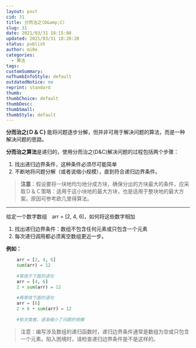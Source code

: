 ```yaml
---
layout: post
cid: 31
title: 分而治之(D&amp;C）
slug: 31
date: 2021/03/31 18:15:00
updated: 2021/03/31 18:20:28
status: publish
author: mi0e
categories: 
  - 算法
tags: 
customSummary: 
noThumbInfoStyle: default
outdatedNotice: no
reprint: standard
thumb: 
thumbChoice: default
thumbDesc: 
thumbSmall: 
thumbStyle: default
---
```



**分而治之(Ｄ＆Ｃ)** 能将问题逐步分解，但并非可用于解决问题的算法，而是一种解决问题的思路。

**分而治之算法**是递归的，使用分而治之(D&C)解决问题的过程包括两个步骤：

 1. 找出递归边界条件，这种条件必须尽可能简单
 2. 不断地将问题分解（或者说缩小规模），直到符合递归边界条件。

> **注意**：假设要将一块地均匀地分成方块，确保分出的方块最大的条件，应采取Ｄ＆Ｃ策略：适用于这小块地的最大方块，也是适用于整块地的最大方案。原因可参考欧几里得算法。


----------
给定一个数字数组　arr = [2, 4, 6]，如何将这些数字相加

 1. 找出递归边界条件：数组不包含任何元素或只包含一个元素
 2. 每次递归调用都必须离空数组更近一步。

**例如：**
```python
    arr = [2, 4, 6]
    sum(arr) = 12
    
    #等效于下面的语句
    arr = [4, 6]
    2 + sum(arr) = 12
    
    #再等效下面的语句
    arr = [6]
    2 + 6 + sum(arr) = 12
    
    #依次类推，逐渐缩小了问题的规模
```

> 注意：编写涉及数组的递归函数时，递归边界条件通常是数组为空或只包含一个元素。陷入困境时，请检查递归边界条件是不是这样的。

